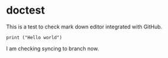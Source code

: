 # doctest

This is a test to check mark down editor integrated with GitHub.

    print ("Hello world")

I am checking syncing to branch now.


<!--stackedit_data:
eyJoaXN0b3J5IjpbLTUwMDE5NDIwNCwxNTcxMDY3Mzg3LDE5OD
QwNDcyMzFdfQ==
-->